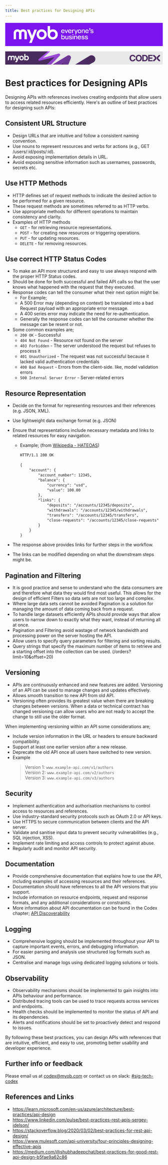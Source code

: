 ```yaml
---
title: Best practices for Designing APIs
---
```


![MYOB Banner](../../../assets/images/myob-banner.png)

<!-- confluence-page-id: 9424142584 -->
![](../../assets/BANNER.png)

# Best practices for Designing APIs

Designing APIs with references involves creating endpoints that allow users to access related resources efficiently. Here's an outline of best practices for designing such APIs:

## Consistent URL Structure

- Design URLs that are intuitive and follow a consistent naming convention.
- Use nouns to represent resources and verbs for actions (e.g., GET /users/:id/posts/:id).
- Avoid exposing implementation details in URL.
- Avoid exposing sensitive information such as usernames, passwords, secrets etc.

## Use HTTP Methods

- HTTP defines set of request methods to indicate the desired action to be performed for a given resource.
- These request methods are sometimes referred to as HTTP verbs.
- Use appropriate methods for different operations to maintain consistency and clarity.
- Examples of HTTP methods
  - `GET` - for retrieving resource representations.
  - `POST` - for creating new resources or triggering operations.
  - `PUT` - for updating resources.
  - `DELETE` - for removing resources.

## Use correct HTTP Status Codes

- To make an API more structured and easy to use always respond with the proper HTTP Status codes.
- Should be done for both successful and failed API calls so that the user knows what happened with the request that they executed.
- Response codes can tell the consumer what their next option might be.
  - For Example;
  - A 500 Error may (depending on context) be translated into a bad Request payload with an appropriate error message.
  - A 400 series error may indicate the need for re-authentication.
  - Generally the response codes can tell the consumer whether the message can be resent or not.
- Some common examples are;
  - `200 OK` - Successful
  - `404 Not Found` - Resource not found on the server
  - `403 Forbidden` - The server understood the request but refuses to process it
  - `401 Unauthorized` - The request was not successful because it lacked valid authentication credentials
  - `400 Bad Request` - Errors from the client-side. like, model validation errors
  - `500 Internal Server Error` - Server-related errors

## Resource Representation

- Decide on the format for representing resources and their references (e.g. JSON, XML).
- Use lightweight data exchange format (e.g. JSON)
- Ensure that representations include necessary metadata and links to related resources for easy navigation.
  - Example; (from [Wikipedia - HATEOAS](https://en.wikipedia.org/wiki/HATEOAS))

    ```http
    HTTP/1.1 200 OK

    {
        "account": {
            "account_number": 12345,
            "balance": {
                "currency": "usd",
                "value": 100.00
            },
            "links": {
                "deposits": "/accounts/12345/deposits",
                "withdrawals": "/accounts/12345/withdrawals",
                "transfers": "/accounts/12345/transfers",
                "close-requests": "/accounts/12345/close-requests"
            }
        }
    }
    ```

- The response above provides links for further steps in the workflow.
- The links can be modified depending on what the downstream steps might be.

## Pagination and Filtering

- It is good practice and sense to understand who the data consumers are and therefore what data they would find most useful.
 This allows for the design of efficient Filters so data sets are not too large and complex.
- Where large data sets cannot be avoided Pagination is a solution for managing the amount of data coming back from a request.
- To handle large datasets efficiently APIs should provide ways that allow users to narrow down to exactly what they want, instead of returning all at once.
- Pagination and Filtering avoid wastage of network bandwidth and processing power on the server hosting the API.
- Allow users to specify query parameters for filtering and sorting results.
- Query strings that specify the maximum number of items to retrieve and a starting offset into the collection can be used. (/orders?limit=10&offset=20)

## Versioning

- APIs are continuously enhanced and new features are added. Versioning of an API can be used to manage changes and updates effectively.
- Allows smooth transition to new API from old API.
- Versioning often provides its greatest value when there are breaking changes between versions.
  When a data or technical contract has changed versioning can allow users who are not ready to accept the change to still use the older format.

When implementing versioning within an API some considerations are;

- Include version information in the URL or headers to ensure backward compatibility.
- Support at least one earlier version after a new release.
- Deprecate the old API once all users have switched to new version.
- Example
  > Version 1: `www.example-api.com/v1/authors`  
  > Version 2: `www.example-api.com/v2/authors`  
  > Version 3: `www.example-api.com/v3/authors`

## Security

- Implement authentication and authorisation mechanisms to control access to resources and references.
- Use industry-standard security protocols such as OAuth 2.0 or API keys.
- Use HTTPS to secure communication between clients and the API server.
- Validate and sanitise input data to prevent security vulnerabilities (e.g., SQL injection, XSS).
- Implement rate limiting and access controls to protect against abuse.
- Regularly audit and monitor API security.

## Documentation

- Provide comprehensive documentation that explains how to use the API, including examples of accessing resources and their references.
- Documentation should have references to all the API versions that you support.
- Include information on resource endpoints, request and response formats, and any additional considerations or constraints.
- More information about API documentation can be found in the Codex chapter; [API Discoverability](../api-discoverability/README.md)

## Logging

- Comprehensive logging should be implemented throughout your API to capture important events, errors, and debugging information.
- For easier parsing and analysis use structured log formats such as JSON.
- Centralise and manage logs using dedicated logging solutions or tools.

## Observability

- Observability mechanisms should be implemented to gain insights into APIs behaviour and performance.
- Distributed tracing tools can be used to trace requests across services and endpoints.
- Health checks should be implemented to monitor the status of API and its dependencies.
- Alerts and notifications should be set to proactively detect and respond to issues.

By following these best practices, you can design APIs with references that are intuitive, efficient, and easy to use, promoting better usability and developer experience.

## Further info or feedback

Please email us at <codex@myob.com> or contact us on slack: [#sig-tech-codex](https://myob.slack.com/archives/C02N8ADPGUX)

## References and Links

- <https://learn.microsoft.com/en-us/azure/architecture/best-practices/api-design>
- <https://www.linkedin.com/pulse/best-practices-rest-apis-sergey-idelson/>
- <https://stackoverflow.blog/2020/03/02/best-practices-for-rest-api-design/>
- <https://www.mulesoft.com/api-university/four-principles-designing-effective-apis>
- <https://medium.com/@shubhadeepchat/best-practices-for-good-rest-api-design-b5fae9a62c86>
